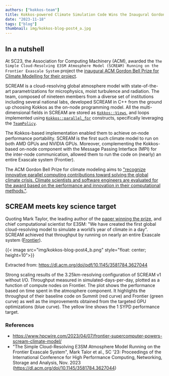 ```yaml
---
authors: ["kokkos-team"]
title: Kokkos-powered Climate Simulation Code Wins the Inaugural Gordon Bell Prize for Climate Modelling
date: "2023-11-18"
tags: ["blog"]
thumbnail: img/kokkos-blog-post4_a.jpg
---
```


## In a nutshell

At SC23, the Association for Computing Machinery (ACM), awarded the
`The Simple Cloud-Resolving E3SM Atmosphere Model (SCREAM) Running on the Frontier Exascale System` project
the [inaugural ACM Gordon Bell Prize for Climate Modelling for their project](https://awards.acm.org/bell-climate).

SCREAM is a cloud-resolving global atmosphere model with state-of-the-art
parametrizations for microphysics, moist turbulence and radiation.
The team, composed of nineteen members from a diverse set of institutions including several national labs,
developed SCREAM in C++ from the ground up choosing Kokkos as the on-node programming model.
All the multi-dimensional fields in SCREAM are stored as [`Kokkos::Views`](https://kokkos.github.io/kokkos-core-wiki/API/core/view/view.html), and loops
implemented using [`Kokkos::parallel_for`](https://kokkos.github.io/kokkos-core-wiki/API/core/parallel-dispatch/parallel_for.html) constructs, specifically leveraging the [`TeamPolicy`](https://kokkos.github.io/kokkos-core-wiki/API/core/policies/TeamPolicy.html).

The Kokkos-based implementation enabled them to achieve on-node performance portability.
SCREAM is the first such climate model to run on both AMD GPUs and NVIDIA GPUs.
Moreover, complementing the Kokkos-based on-node component with
the Message Passing Interface (MPI) for the inter-node communication, allowed them to run
the code on (nearly) an entire Exascale system (Frontier).

The ACM Gordon Bell Prize for climate modeling aims to ["recognize innovative parallel computing contributions toward solving the global climate crisis. Climate scientists and software engineers are evaluated for the award based on the performance and innovation in their computational methods."](https://awards.acm.org/bell-climate).


## SCREAM meets key science target

Quoting Mark Taylor, the leading author of the [paper winning the prize](https://dl.acm.org/doi/pdf/10.1145/3581784.3627044), and chief computational scientist for E3SM:
"We have created the first global cloud-resolving model to simulate a world’s year of climate in a day".
SCREAM achieved that throughput
by running on nearly an entire Exascale system ([Frontier](https://www.olcf.ornl.gov/frontier/)).

{{< image src="img/kokkos-blog-post4_b.png" style="float: center; height=10">}}

Extracted from: https://dl.acm.org/doi/pdf/10.1145/3581784.3627044

Strong scaling results of the 3.25km-resolving configuration of SCREAM v1 without I/O.
Throughput measured in simulated-days-per-day, plotted as a function of compute nodes on Frontier.
The plot shows the performance based on time spent in the atmosphere component.
It highlights the throughput of their baseline code on Summit (red curve) and Frontier (green curve)
as well as the improvements obtained from the targeted GPU optimizations (blue curve).
The yellow line shows the 1 SYPD performance target.


### References

- https://www.hpcwire.com/2023/04/07/frontier-supercomputer-powers-scream-climate-model/
- "The Simple Cloud-Resolving E3SM Atmosphere Model Running on the Frontier Exascale System", Mark Talor et al., SC '23: Proceedings of the International Conference for High Performance Computing, Networking, Storage and Analysis, Nov. 2023 (https://dl.acm.org/doi/10.1145/3581784.3627044)